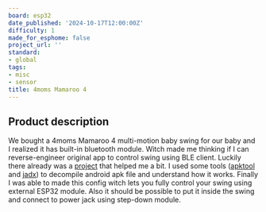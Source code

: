 ```yaml
---
board: esp32
date_published: '2024-10-17T12:00:00Z'
difficulty: 1
made_for_esphome: false
project_url: ''
standard:
- global
tags:
- misc
- sensor
title: 4moms Mamaroo 4
---
```


## Product description

We bought a 4moms Mamaroo 4 multi-motion baby swing for our baby and I realized it has built-in bluetooth module. Witch made me thinking if I can reverse-engineer original app to control swing using BLE client.
Luckily there already was a [project](https://github.com/chrisrosset/mamaroo-mqtt) that helped me a bit. I used some tools ([apktool](https://apktool.org/) and [jadx](https://github.com/skylot/jadx)) to decompile android apk file and understand how it works.
Finally I was able to made this config witch lets you fully control your swing using external ESP32 module. Also it should be possible to put it inside the swing and connect to power jack using step-down module.